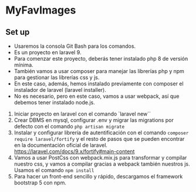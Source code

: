 # MyFavImages
## Set up 
- Usaremos la consola Git Bash para los comandos.
- Es un proyecto en laravel 9.
- Para comenzar este proyecto, deberás tener instalado php 8 de versión mínima.
- También vamos a usar composer para manejar las librerías php y npm para gestionar las  librerías css y js.
- En este caso, además, hemos instalado previamente con composer el instalador de  laravel (laravel installer).
- No es necesario, pero en este caso, vamos a usar webpack, así que debemos tener instalado node.js.

1. Iniciar proyecto en laravel con el comando `laravel new``
2. Crear DBMS en mysql, configurar .env y migrar las migrations por defecto con el comando `php artisan migrate`
3. Instalar y configurar librería de autentificación con el comando `composer require laravel/fortify` y el resto de pasos que se pueden encontrar en la documentación oficial de laravel. https://laravel.com/docs/9.x/fortify#main-content
4. Vamos a usar PostCss con webpack.mix.js para transformar y compilar nuestro css, y vamos a compilar gracias a webpack también nuestros js. Usamos el comando `npm install`
5. Para hacer un front-end sencillo y rápido, descargamos el framework bootstrap 5 con npm.

